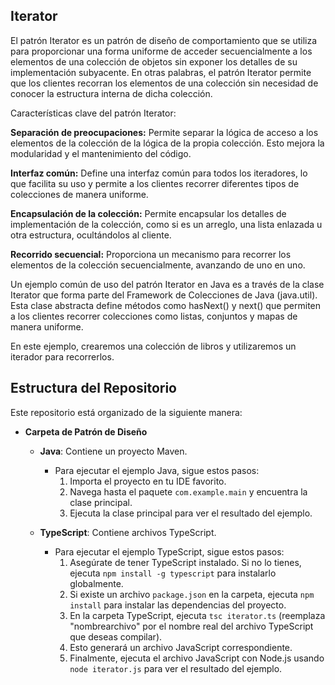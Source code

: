 ## Iterator

El patrón Iterator es un patrón de diseño de comportamiento que se utiliza para proporcionar una forma uniforme de acceder secuencialmente a los elementos de una colección de objetos sin exponer los detalles de su implementación subyacente. En otras palabras, el patrón Iterator permite que los clientes recorran los elementos de una colección sin necesidad de conocer la estructura interna de dicha colección.

Características clave del patrón Iterator:

**Separación de preocupaciones:** Permite separar la lógica de acceso a los elementos de la colección de la lógica de la propia colección. Esto mejora la modularidad y el mantenimiento del código.

**Interfaz común:** Define una interfaz común para todos los iteradores, lo que facilita su uso y permite a los clientes recorrer diferentes tipos de colecciones de manera uniforme.

**Encapsulación de la colección:** Permite encapsular los detalles de implementación de la colección, como si es un arreglo, una lista enlazada u otra estructura, ocultándolos al cliente.

**Recorrido secuencial:** Proporciona un mecanismo para recorrer los elementos de la colección secuencialmente, avanzando de uno en uno.

Un ejemplo común de uso del patrón Iterator en Java es a través de la clase Iterator que forma parte del Framework de Colecciones de Java (java.util). Esta clase abstracta define métodos como hasNext() y next() que permiten a los clientes recorrer colecciones como listas, conjuntos y mapas de manera uniforme.

En este ejemplo, crearemos una colección de libros y utilizaremos un iterador para recorrerlos.




## Estructura del Repositorio

Este repositorio está organizado de la siguiente manera:

- **Carpeta de Patrón de Diseño**
  - **Java**: Contiene un proyecto Maven.
    - Para ejecutar el ejemplo Java, sigue estos pasos:
      1. Importa el proyecto en tu IDE favorito.
      2. Navega hasta el paquete `com.example.main` y encuentra la clase principal.
      3. Ejecuta la clase principal para ver el resultado del ejemplo.

  - **TypeScript**: Contiene archivos TypeScript.
    - Para ejecutar el ejemplo TypeScript, sigue estos pasos:
      1. Asegúrate de tener TypeScript instalado. Si no lo tienes, ejecuta `npm install -g typescript` para instalarlo globalmente.
      2. Si existe un archivo `package.json` en la carpeta, ejecuta `npm install` para instalar las dependencias del proyecto.
      3. En la carpeta TypeScript, ejecuta `tsc iterator.ts` (reemplaza "nombrearchivo" por el nombre real del archivo TypeScript que deseas compilar).
      4. Esto generará un archivo JavaScript correspondiente.
      5. Finalmente, ejecuta el archivo JavaScript con Node.js usando `node iterator.js` para ver el resultado del ejemplo.
